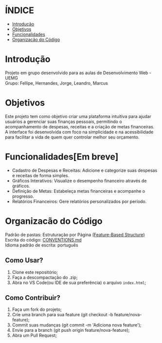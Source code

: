 # ÍNDICE
* [Introdução](#sobre)
* [Objetivos](#objetivos)
* [Funcionalidades](#funcionalidadesem-breve)
* [Organizacão do Código](#organizacão-do-código)

# Introdução
Projeto em grupo desenvolvido para as aulas de Desenvolvimento Web - UEMG  
Grupo: Fellipe, Hernandes, Jorge, Leandro, Marcus

# Objetivos
Este projeto tem como objetivo criar uma plataforma intuitiva para ajudar usuários a gerenciar suas finanças pessoais, permitindo o acompanhamento de despesas, receitas e a criação de metas financeiras. A interface foi desenvolvida com foco na simplicidade e na acessibilidade para facilitar a vida de quem quer controlar melhor seu orçamento.

# Funcionalidades[Em breve]
* Cadastro de Despesas e Receitas: Adicione e categorize suas despesas e receitas de forma simples.
* Gráficos Interativos: Visualize o desempenho financeiro através de gráficos.
* Definição de Metas: Estabeleça metas financeiras e acompanhe o progresso.
* Relatórios Financeiros: Gere relatórios personalizados por período.

# Organizacão do Código
Padrão de pastas: Estruturação por Página [(Feature-Based Structure)](https://sahilali.medium.com/5-commonly-used-folder-structure-in-web-development-68bdcb2d313e)  
Escrita do código: [CONVENTIONS.md](./CONVENTIONS.md)     
Idioma padrão de escrita: português

## Como Usar?
1. Clone este repositório;
2. Faça a descompactação do .zip;
3. Abra no VS Code(ou IDE de sua preferência) o arquivo `index.html`;

## Como Contribuir?
1. Faça um fork do projeto;
2. Crie uma branch para sua feature (git checkout -b feature/nova-feature);
3. Commit suas mudanças (git commit -m 'Adiciona nova feature');
4. Envie para a branch (git push origin feature/nova-feature);
5. Abra um Pull Request;
